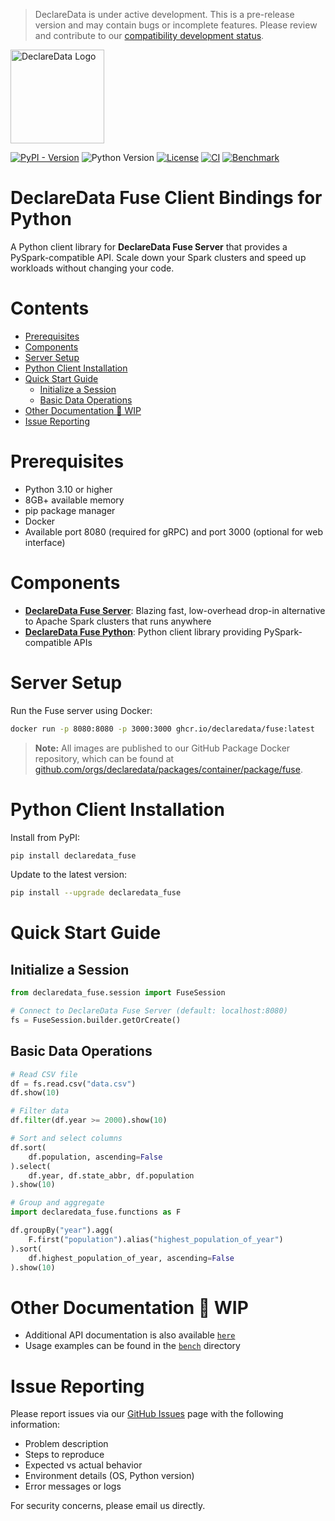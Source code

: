 > DeclareData is under active development. This is a pre-release version and may contain bugs or incomplete features. Please review and contribute to our [compatibility development status](https://github.com/declaredata/fuse_python/issues/6).

<div align="left">
  <a href="https://declaredata.com">
  <picture>
    <img width="150px" src="https://github.com/user-attachments/assets/ef5a2273-2cf1-46be-ab4a-6ddc6c99705e" alt="DeclareData Logo">
  </picture>
  </a>
</div>

<div>

[![PyPI - Version](https://img.shields.io/pypi/v/declaredata_fuse?label=PyPi%20Release&color=7E22CE)](https://pypi.org/project/declaredata_fuse/)
![Python Version](https://img.shields.io/python/required-version-toml?tomlFilePath=https://raw.githubusercontent.com/declaredata/fuse_python/refs/heads/main/pyproject.toml&label=Python%20Version&color=7E22CE)
[![License](https://img.shields.io/github/license/declaredata/fuse_python.svg?label=License&color=7E22CE)](https://github.com/declaredata/fuse_python/blob/main/LICENSE)
[![CI](https://github.com/declaredata/fuse_python/actions/workflows/python.yml/badge.svg?branch=main)](https://github.com/declaredata/fuse_python/actions)
[![Benchmark](https://github.com/declaredata/fuse_python/actions/workflows/bench.yml/badge.svg?branch=main&color=7E22CE)](https://github.com/declaredata/fuse_python/actions)

</div>

# DeclareData Fuse Client Bindings for Python

A Python client library for **DeclareData Fuse Server** that provides a PySpark-compatible API. Scale down your Spark clusters and speed up workloads without changing your code.

# Contents

- [Prerequisites](#prerequisites)
- [Components](#components)
- [Server Setup](#server-setup)
- [Python Client Installation](#python-client-installation)
- [Quick Start Guide](#quick-start-guide)
  - [Initialize a Session](#initialize-a-session)
  - [Basic Data Operations](#basic-data-operations)
- [Other Documentation 🚧 WIP](#other-documentation--wip)
- [Issue Reporting](#issue-reporting)

# Prerequisites

* Python 3.10 or higher
* 8GB+ available memory
* pip package manager
* Docker
* Available port 8080 (required for gRPC) and port 3000 (optional for web interface)

# Components

* [**DeclareData Fuse Server**](#server-setup): Blazing fast, low-overhead drop-in alternative to Apache Spark clusters that runs anywhere
* [**DeclareData Fuse Python**](#python-client-installation): Python client library providing PySpark-compatible APIs

# Server Setup

Run the Fuse server using Docker:

```bash
docker run -p 8080:8080 -p 3000:3000 ghcr.io/declaredata/fuse:latest
```

> **Note:** All images are published to our GitHub Package Docker repository, which can be found at [github.com/orgs/declaredata/packages/container/package/fuse](https://github.com/orgs/declaredata/packages/container/package/fuse).

<!--
### Method 2: Direct Binary Download

```bash
# Download the DeclareData Fuse Server
curl -o ./fuse_server -L https://declaredata-test.sfo3.cdn.digitaloceanspaces.com/fuse-server
chmod +x ./fuse_server

# Run the DeclareData Fuse Server
RUST_LOG=info ./fuse_server
```

### Method 3: Experimental One-Line Install (MacOS/Linux)

```bash
curl -LsSf https://declaredata.com/fuse/install.sh | sh
```

This script downloads the Docker image and installs the DeclareData Fuse Python client library automatically.
-->

# Python Client Installation

Install from PyPI:

```bash
pip install declaredata_fuse
```

Update to the latest version:

```bash
pip install --upgrade declaredata_fuse
```

# Quick Start Guide

## Initialize a Session

```python
from declaredata_fuse.session import FuseSession

# Connect to DeclareData Fuse Server (default: localhost:8080)
fs = FuseSession.builder.getOrCreate()
```

## Basic Data Operations

```python
# Read CSV file
df = fs.read.csv("data.csv")
df.show(10)

# Filter data
df.filter(df.year >= 2000).show(10)

# Sort and select columns
df.sort(
    df.population, ascending=False
).select(
    df.year, df.state_abbr, df.population
).show(10)

# Group and aggregate
import declaredata_fuse.functions as F

df.groupBy("year").agg(
    F.first("population").alias("highest_population_of_year")
).sort(
    df.highest_population_of_year, ascending=False
).show(10)
```

# Other Documentation 🚧 WIP

* Additional API documentation is also available [`here`](https://docs.declaredata.com)
* Usage examples can be found in the [`bench`](./bench/) directory

# Issue Reporting

Please report issues via our [GitHub Issues](https://github.com/declaredata/fuse_python/issues) page with the following information:

* Problem description
* Steps to reproduce
* Expected vs actual behavior
* Environment details (OS, Python version)
* Error messages or logs

For security concerns, please email us directly.
